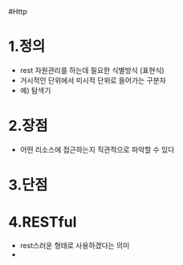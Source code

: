 #Http 
# 1.정의
- rest 자원관리를 하는데 필요한 식별방식 (표현식)
- 거시적인 단위에서 미시적 단위로 들어가는 구분자
- 예) 탐색기

# 2.장점
- 어떤 리소스에 접근하는지 직관적으로 파악할 수 있다

# 3.단점


# 4.RESTful
- rest스러운 형태로 사용하겠다는 의미
- 